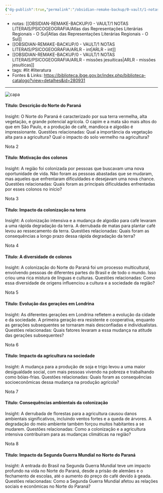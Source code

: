 ```yaml
---
{"dg-publish":true,"permalink":"/obsidian-remake-backup/0-vault/1-notas-literais/psicogeografia/arlr-parana-citacoes/","tags":["lit","literatura"],"dgHomeLink":true,"dgShowLocalGraph":true,"dgShowFileTree":true,"dgEnableSearch":true,"noteIcon":""}
---
```


- notas: [[OBSIDIAN-REMAKE-BACKUP/0 - VAULT/1 NOTAS LITERAIS/PSICOGEOGRAFIA/Atlas das Representações Literárias Regionais - O Sul\|Atlas das Representações Literárias Regionais - O Sul]]
- [[OBSIDIAN-REMAKE-BACKUP/0 - VAULT/1 NOTAS LITERAIS/PSICOGEOGRAFIA/ARLR - int\|ARLR - int]]
- [[OBSIDIAN-REMAKE-BACKUP/0 - VAULT/1 NOTAS LITERAIS/PSICOGEOGRAFIA/ARLR - missões jesuíticas\|ARLR - missões jesuíticas]]
- tags: #lit #literatura 
- Fontes & Links: https://biblioteca.ibge.gov.br/index.php/biblioteca-catalogo?view=detalhes&id=280931
---

![capa](https://cdn.rcn67.com.br/upload/dn_noticia/2016/11/93525.jpg)


#### Título: Descrição do Norte do Paraná
Insight: O Norte do Paraná é caracterizado por sua terra vermelha, alta vegetação, e grande potencial agrícola. O capim e a mata são mais altos do que em São Paulo, e a produção de café, mandioca e algodão é impressionante. 
Questões relacionadas: Qual a importância da vegetação alta para a agricultura? Qual o impacto do solo vermelho na agricultura?

Nota 2
#### Título: Motivação dos colonos
Insight: A região foi colonizada por pessoas que buscavam uma nova oportunidade de vida. Não foram as pessoas abastadas que se mudaram, mas aqueles que enfrentaram dificuldades e desejavam uma nova chance.
Questões relacionadas: Quais foram as principais dificuldades enfrentadas por esses colonos no início? 

Nota 3
#### Título: Impacto da colonização na terra
Insight: A colonização intensiva e a mudança de algodão para café levaram a uma rápida degradação da terra. A derrubada de matas para plantar café levou ao ressecamento da terra.
Questões relacionadas: Quais foram as consequências a longo prazo dessa rápida degradação da terra? 

Nota 4
#### Título: A diversidade de colonos
Insight: A colonização do Norte do Paraná foi um processo multicultural, envolvendo pessoas de diferentes partes do Brasil e de todo o mundo. Isso criou uma rica mistura de línguas e culturas.
Questões relacionadas: Como essa diversidade de origens influenciou a cultura e a sociedade da região?

Nota 5
#### Título: Evolução das gerações em Londrina
Insight: As diferentes gerações em Londrina refletem a evolução da cidade e da sociedade. A primeira geração era resistente e cooperativa, enquanto as gerações subsequentes se tornaram mais desconfiadas e individualistas.
Questões relacionadas: Quais fatores levaram a essa mudança na atitude das gerações subsequentes?

Nota 6
#### Título: Impacto da agricultura na sociedade
Insight: A mudança para a produção de soja e trigo levou a uma maior desigualdade social, com mais pessoas vivendo na pobreza e trabalhando como bóias-frias.
Questões relacionadas: Quais foram as consequências socioeconômicas dessa mudança na produção agrícola?

Nota 7
#### Título: Consequências ambientais da colonização
Insight: A derrubada de florestas para a agricultura causou danos ambientais significativos, incluindo ventos fortes e a queda de árvores. A degradação do meio ambiente também forçou muitos habitantes a se mudarem.
Questões relacionadas: Como a colonização e a agricultura intensiva contribuíram para as mudanças climáticas na região?

Nota 8
#### Título: Impacto da Segunda Guerra Mundial no Norte do Paraná
Insight: A entrada do Brasil na Segunda Guerra Mundial teve um impacto profundo na vida no Norte do Paraná, desde a prisão de alemães e o fechamento de escolas, até o aumento do preço do café devido à geada.
Questões relacionadas: Como a Segunda Guerra Mundial afetou as relações sociais e econômicas no Norte do Paraná?